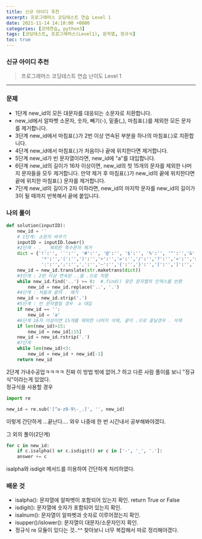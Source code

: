 ```yaml
---
title: 신규 아이디 추천
excerpt: 프로그래머스 코딩테스트 연습 Level 1
date: 2021-11-14 14:10:00 +0800
categories: [코테연습, python3]
tags: [코딩테스트, 프로그래머스(Level1), 문자열, 정규식]
toc: true
---
```


### 신규 아이디 추천

> 프로그래머스 코딩테스트 연습
> 난이도 Level 1

***

### 문제
* 1단계 new_id의 모든 대문자를 대응되는 소문자로 치환합니다.
* new_id에서 알파벳 소문자, 숫자, 빼기(-), 밑줄(_), 마침표(.)를 제외한 모든 문자를 제거합니다.
* 3단계 new_id에서 마침표(.)가 2번 이상 연속된 부분을 하나의 마침표(.)로 치환합니다.
* 4단계 new_id에서 마침표(.)가 처음이나 끝에 위치한다면 제거합니다.
* 5단계 new_id가 빈 문자열이라면, new_id에 "a"를 대입합니다.
* 6단계 new_id의 길이가 16자 이상이면, new_id의 첫 15개의 문자를 제외한 나머지 문자들을 모두 제거합니다.
     만약 제거 후 마침표(.)가 new_id의 끝에 위치한다면 끝에 위치한 마침표(.) 문자를 제거합니다.
* 7단계 new_id의 길이가 2자 이하라면, new_id의 마지막 문자를 new_id의 길이가 3이 될 때까지 반복해서 끝에 붙입니다.

### 나의 풀이

```python
def solution(inputID):
    new_id = ''
    # 1단계: 소문자 바꾸기
    inputID = inputID.lower()
    #2단계 - . _ 제외한 특수문자 제거
    dict = {'!':'', '`':'', '#':'', '@':'', '$':'', '%':'', '^':'','&':'',
             '*':'','(':'',')':'','+':'','=':'','/':'','?':'','<':'','>':'',
             ':':'',';':'',',':'','~':'','{':'','}':'','[':'',']':'','|':'','\\':''}
    new_id = new_id.translate(str.maketrans(dict))
    #3단계 : 2번 이상 연속된 ..을 .으로 치환
    while new_id.find('..') >= 0:  #.find() 찾은 문자열의 인덱스를 반환
        new_id = new_id.replace('..', '.')
    #4단계 : 처음과 끝의 . 제거
    new_id = new_id.strip('.')
    #5단계 : 빈 문자열일 경우  a 대입
    if new_id == '':
        new_id = 'a'
    #6단계 16자 이상이면 15개를 제외한 나머지 삭제, 끝이 .으로 끝날경우 . 삭제
    if len(new_id)>15:
        new_id = new_id[:15]
    new_id = new_id.rstrip('.')
    #7단계
    while len(new_id)<3:
        new_id = new_id + new_id[-1]
    return new_id
```

2단계 가내수공업ㅋㅋㅋㅋ
진짜 이 방법 밖에 없어..? 하고 다른 사람 풀이를 보니 "정규식"이라는게 있었다.<br>정규식을 사용할 경우

```python
import re

new_id = re.sub('[^a-z0-9\-_.]', '', new_id)
```

이렇게 간단하게 ...끝난다.... 와우
나중에 한 번 시간내서 공부해봐야겠다.

그 외의 풀이(2단계)
```python
for c in new_id:
	if c.isalpha() or c.isdigit() or c in ['-', '_', '.']:
    answer += c
```
isalpha와 isdigit 메서드를 이용하여 간단하게 처리하였다.

### 배운 것
- isalpha(): 문자열에 알파벳이 포함되어 있는지 확인. return True or False
- isdigit(): 문자열에 숫자가 포함되어 있는지 확인.
- isalnum(): 문자열이 알파벳과 숫자로 이루어졌는지 확인.
- isupper()/islower(): 문자열이 대문자/소문자인지 확인.
- 정규식 re 모듈이 있다는 것..^^ 찾아보니 너무 복잡해서 따로 정리해야겠다.
